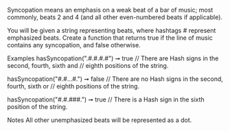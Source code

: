 Syncopation means an emphasis on a weak beat of a bar of music; most commonly, beats 2 and 4 (and all other even-numbered beats if applicable).

You will be given a string representing beats, where hashtags # represent emphasized beats. Create a function that returns true if the line of music contains any syncopation, and false otherwise.

Examples
hasSyncopation(".#.#.#.#") ➞ true
// There are Hash signs in the second, fourth, sixth and
// eighth positions of the string.

hasSyncopation("#.#...#.") ➞ false
// There are no Hash signs in the second, fourth, sixth or
// eighth positions of the string.

hasSyncopation("#.#.###.") ➞ true
// There is a Hash sign in the sixth position of the string.

Notes
All other unemphasized beats will be represented as a dot.